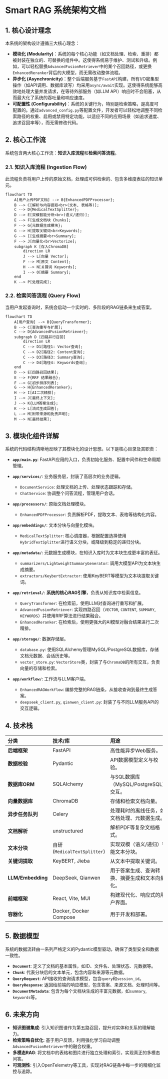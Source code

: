 # Smart RAG 系统架构文档

## 1. 核心设计理念

本系统的架构设计遵循三大核心理念：

- **模块化 (Modularity)**：系统的每个核心功能（如文档处理、检索、重排）都被封装在独立的、可替换的组件中。这使得系统易于维护、测试和升级。例如，可以轻松替换`AdvancedFusionRetriever`中的某个召回路径，或更换`EnhancedReranker`背后的大模型，而无需改动整体流程。
- **异步化 (Asynchronicity)**：整个后端服务基于`FastAPI`构建，所有I/O密集型操作（如API调用、数据库读写）均采用`async/await`实现。这使得系统能够高效地处理大量并发请求，在等待外部服务（如LLM API）响应时不会阻塞，从而最大化了系统的吞吐量和响应速度。
- **可配置性 (Configurability)**：系统的关键行为，特别是检索策略，是高度可配置的。通过`advanced_config.py`等配置文件，开发者可以轻松地调整不同检索路径的权重、启用或禁用特定功能，以适应不同的应用场景（如追求速度、追求召回率等），而无需修改代码。

## 2. 核心工作流

系统包含两大核心工作流：**知识入库流程**和**检索问答流程**。

### 2.1. 知识入库流程 (Ingestion Flow)

此流程负责将用户上传的原始文档，处理成可供检索的、包含多维度表征的知识单元。

```mermaid
flowchart TD
    A[用户上传PDF文档] --> B{EnhancedPDFProcessor};
    B --> C[解析与内容提取<br>(文本, 表格等)];
    C --> D{MedicalTextSplitter};
    D --> E[双模智能分块<br>(语义/递归)];
    E --> F[生成文档块 Chunks];
    F --> G{元数据生成模块};
    G --> H[提取关键词<br>Keywords];
    G --> I[生成摘要<br>Summary];
    F --> J[向量化<br>Vectorize];
    subgraph K [存入ChromaDB]
        direction LR
        J --> L[向量 Vector];
        F --> M[原文 Content];
        H --> N[关键词 Keywords];
        I --> O[摘要 Summary];
    end
    K --> P[处理完成];
```

### 2.2. 检索问答流程 (Query Flow)

当用户发起查询时，系统会启动一个实时的、多阶段的RAG链条来生成答案。

```mermaid
flowchart TD
    A[用户查询] --> B{QueryTransformer};
    B --> C[查询重写与扩展];
    C --> D{AdvancedFusionRetriever};
    subgraph D [四路并行召回]
        direction LR
        C --> D1[路径1: Vector查询];
        C --> D2[路径2: Content查询];
        C --> D3[路径3: Summary查询];
        C --> D4[路径4: Keywords查询];
    end
    D --> E[四路召回结果];
    E --> F{RRF 结果融合};
    F --> G[初步排序列表];
    G --> H{EnhancedReranker};
    H --> I[AI二次精排];
    I --> J[最终上下文];
    J --> K{LLM答案生成};
    K --> L[流式生成回答];
    L --> M[附带来源和免责声明];
    M --> N[最终结果];
```

## 3. 模块化组件详解

系统的代码结构清晰地反映了其模块化的设计思想。以下是核心目录及其职责：

- **`app/main.py`**: FastAPI应用的入口，负责初始化服务、配置中间件和生命周期管理。

- **`app/services/`**: 业务服务层，封装了高层次的业务逻辑。
  - `DocumentService`: 处理文档的上传、处理状态跟踪和存储。
  - `ChatService`: 协调整个问答流程，管理用户会话。

- **`app/processors/`**: 原始文档处理模块。
  - `EnhancedPDFProcessor`: 负责解析PDF，提取文本、表格等结构化内容。

- **`app/embeddings/`**: 文本分块与向量化模块。
  - `MedicalTextSplitter`: 核心调度器，根据配置选择使用`HybridTextSplitter`进行语义分块，或降级到稳定的递归分块。

- **`app/metadata/`**: 元数据生成模块，在知识入库时为文本块生成更丰富的表征。
  - `summarizers/LightweightSummaryGenerator`: 调用大模型API为文本块生成摘要。
  - `extractors/KeybertExtractor`: 使用KeyBERT等模型为文本块提取关键词。

- **`app/retrieval/`**: **系统的核心RAG引擎**，负责从知识库中检索信息。
  - `QueryTransformer`: 在检索前，使用LLM对查询进行重写和扩展。
  - `AdvancedFusionRetriever`: 实现四路召回（`VECTOR`, `CONTENT`, `SUMMARY`, `KEYWORDS`）并使用RRF算法进行结果融合。
  - `EnhancedReranker`: 在检索后，使用更强大的AI模型对融合结果进行二次精排。

- **`app/storage/`**: 数据存储层。
  - `database.py`: 使用SQLAlchemy管理MySQL/PostgreSQL数据库，存储文档元数据、会话历史等。
  - `vector_store.py`: `VectorStore`类，封装了与`ChromaDB`的所有交互，负责向量的存储和检索。

- **`app/workflow/`**: 工作流与LLM客户端。
  - `EnhancedRAGWorkflow`: 编排完整的RAG链条，从接收查询到最终生成答案。
  - `deepseek_client.py`, `qianwen_client.py`: 封装了与不同LLM服务API的交互逻辑。

## 4. 技术栈

| 分类 | 技术/库 | 用途 |
| :--- | :--- | :--- |
| **后端框架** | FastAPI | 高性能异步Web服务。 |
| **数据校验** | Pydantic | API数据模型定义与校验。 |
| **数据库ORM** | SQLAlchemy | 与SQL数据库（MySQL/PostgreSQL）交互。 |
| **向量数据库** | ChromaDB | 存储和检索文档向量。 |
| **异步任务队列** | Celery | 处理耗时的离线任务，如文档处理、元数据生成。 |
| **文档解析** | unstructured | 解析PDF等复杂文档格式。 |
| **文本分块** | 自研 (`MedicalTextSplitter`) | 实现双模（语义/递归）智能文本分块。 |
| **关键词提取** | KeyBERT, Jieba | 从文本中提取关键词。 |
| **LLM/Embedding** | DeepSeek, Qianwen | 用于答案生成、查询转换、摘要生成和文本向量化。 |
| **前端框架** | React, Vite, MUI | 构建现代化、响应式的用户界面。 |
| **容器化** | Docker, Docker Compose | 用于开发和部署。 |

## 5. 数据模型

系统的数据流转由一系列严格定义的Pydantic模型驱动，确保了类型安全和数据一致性。

- **`Document`**: 定义了文档的基本属性，如ID、文件名、处理状态、元数据等。
- **`Chunk`**: 代表分块后的文本单元，包含内容和来源等元数据。
- **`QueryRequest`**: API接收的查询请求模型，包含`query`和`session_id`。
- **`QueryResponse`**: 返回给前端的响应模型，包含答案、来源文档、处理时间等。
- **`DocumentMetadata`**: 包含为每个文档块生成的丰富元数据，如`summary`, `keywords`等。

## 6. 未来方向

- **知识图谱集成**: 引入知识图谱作为第五路召回，提升对实体和关系的理解能力。
- **检索策略自优化**: 基于用户反馈，利用强化学习自动调整`AdvancedFusionRetriever`中的融合权重。
- **多模态RAG**: 将文档中的表格和图片进行独立处理和索引，实现真正的多模态问答。
- **可观测性**: 引入OpenTelemetry等工具，实现对RAG链条中每一步的精细化监控与追踪。
